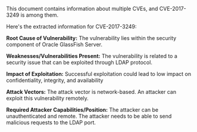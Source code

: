 This document contains information about multiple CVEs, and CVE-2017-3249 is among them.

Here's the extracted information for CVE-2017-3249:

**Root Cause of Vulnerability:**
The vulnerability lies within the security component of Oracle GlassFish Server.

**Weaknesses/Vulnerabilities Present:**
The vulnerability is related to a security issue that can be exploited through LDAP protocol.

**Impact of Exploitation:**
Successful exploitation could lead to low impact on confidentiality, integrity, and availability

**Attack Vectors:**
The attack vector is network-based. An attacker can exploit this vulnerability remotely.

**Required Attacker Capabilities/Position:**
The attacker can be unauthenticated and remote. The attacker needs to be able to send malicious requests to the LDAP port.